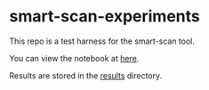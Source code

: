 # smart-scan-experiments

This repo is a test harness for the smart-scan tool.

You can view the notebook at [here](analysis.ipynb).

Results are stored in the [results](results/) directory.
